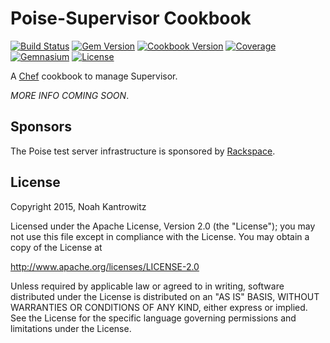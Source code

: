 # Poise-Supervisor Cookbook

[![Build Status](https://img.shields.io/travis/poise/poise-supervisor.svg)](https://travis-ci.org/poise/poise-supervisor)
[![Gem Version](https://img.shields.io/gem/v/poise-supervisor.svg)](https://rubygems.org/gems/poise-supervisor)
[![Cookbook Version](https://img.shields.io/cookbook/v/poise-supervisor.svg)](https://supermarket.chef.io/cookbooks/poise-supervisor)
[![Coverage](https://img.shields.io/codecov/c/github/poise/poise-supervisor.svg)](https://codecov.io/github/poise/poise-supervisor)
[![Gemnasium](https://img.shields.io/gemnasium/poise/poise-supervisor.svg)](https://gemnasium.com/poise/poise-supervisor)
[![License](https://img.shields.io/badge/license-Apache_2-blue.svg)](https://www.apache.org/licenses/LICENSE-2.0)

A [Chef](https://www.chef.io/) cookbook to manage Supervisor.

*MORE INFO COMING SOON*.

## Sponsors

The Poise test server infrastructure is sponsored by [Rackspace](https://rackspace.com/).

## License

Copyright 2015, Noah Kantrowitz

Licensed under the Apache License, Version 2.0 (the "License");
you may not use this file except in compliance with the License.
You may obtain a copy of the License at

http://www.apache.org/licenses/LICENSE-2.0

Unless required by applicable law or agreed to in writing, software
distributed under the License is distributed on an "AS IS" BASIS,
WITHOUT WARRANTIES OR CONDITIONS OF ANY KIND, either express or implied.
See the License for the specific language governing permissions and
limitations under the License.
